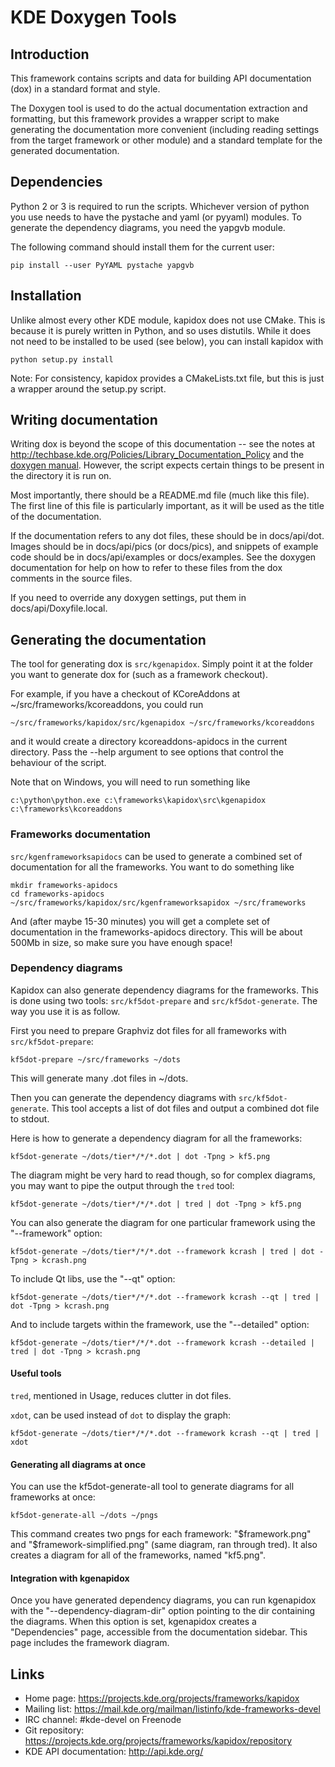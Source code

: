 # KDE Doxygen Tools

## Introduction

This framework contains scripts and data for building API documentation (dox) in
a standard format and style.

The Doxygen tool is used to do the actual documentation extraction and
formatting, but this framework provides a wrapper script to make generating the
documentation more convenient (including reading settings from the target
framework or other module) and a standard template for the generated
documentation.


## Dependencies

Python 2 or 3 is required to run the scripts.  Whichever version of python you
use needs to have the pystache and yaml (or pyyaml) modules.  To generate the
dependency diagrams, you need the yapgvb module.

The following command should install them for the current user:

    pip install --user PyYAML pystache yapgvb


## Installation

Unlike almost every other KDE module, kapidox does not use CMake.  This is
because it is purely written in Python, and so uses distutils.  While it does
not need to be installed to be used (see below), you can install kapidox with

    python setup.py install

Note: For consistency, kapidox provides a CMakeLists.txt file, but this is just
a wrapper around the setup.py script.


## Writing documentation

Writing dox is beyond the scope of this documentation -- see the notes at
<http://techbase.kde.org/Policies/Library_Documentation_Policy> and the [doxygen
manual](http://www.stack.nl/~dimitri/doxygen/manual/).
However, the script expects certain things to be present in the directory it is
run on.

Most importantly, there should be a README.md file (much like this file).  The
first line of this file is particularly important, as it will be used as the
title of the documentation.

If the documentation refers to any dot files, these should be in docs/api/dot.
Images should be in docs/api/pics (or docs/pics), and snippets of example code
should be in docs/api/examples or docs/examples.  See the doxygen documentation
for help on how to refer to these files from the dox comments in the source
files.

If you need to override any doxygen settings, put them in
docs/api/Doxyfile.local.


## Generating the documentation

The tool for generating dox is `src/kgenapidox`.  Simply point it at the
folder you want to generate dox for (such as a framework checkout).

For example, if you have a checkout of KCoreAddons at
~/src/frameworks/kcoreaddons, you could run

    ~/src/frameworks/kapidox/src/kgenapidox ~/src/frameworks/kcoreaddons

and it would create a directory kcoreaddons-apidocs in the current directory.
Pass the --help argument to see options that control the behaviour of the
script.

Note that on Windows, you will need to run something like

    c:\python\python.exe c:\frameworks\kapidox\src\kgenapidox c:\frameworks\kcoreaddons


### Frameworks documentation

`src/kgenframeworksapidocs` can be used to generate a combined set of
documentation for all the frameworks.  You want to do something like

    mkdir frameworks-apidocs
    cd frameworks-apidocs
    ~/src/frameworks/kapidox/src/kgenframeworksapidox ~/src/frameworks

And (after maybe 15-30 minutes) you will get a complete set of documentation in
the frameworks-apidocs directory.  This will be about 500Mb in size, so make
sure you have enough space!


### Dependency diagrams

Kapidox can also generate dependency diagrams for the frameworks.  This is done
using two tools: `src/kf5dot-prepare` and `src/kf5dot-generate`.  The way you
use it is as follow.

First you need to prepare Graphviz dot files for all frameworks with
`src/kf5dot-prepare`:

    kf5dot-prepare ~/src/frameworks ~/dots

This will generate many .dot files in ~/dots.

Then you can generate the dependency diagrams with `src/kf5dot-generate`.  This
tool accepts a list of dot files and output a combined dot file to stdout.

Here is how to generate a dependency diagram for all the frameworks:

    kf5dot-generate ~/dots/tier*/*/*.dot | dot -Tpng > kf5.png

The diagram might be very hard to read though, so for complex diagrams, you may
want to pipe the output through the `tred` tool:

    kf5dot-generate ~/dots/tier*/*/*.dot | tred | dot -Tpng > kf5.png

You can also generate the diagram for one particular framework using the
"--framework" option:

    kf5dot-generate ~/dots/tier*/*/*.dot --framework kcrash | tred | dot -Tpng > kcrash.png

To include Qt libs, use the "--qt" option:

    kf5dot-generate ~/dots/tier*/*/*.dot --framework kcrash --qt | tred | dot -Tpng > kcrash.png

And to include targets within the framework, use the "--detailed" option:

    kf5dot-generate ~/dots/tier*/*/*.dot --framework kcrash --detailed | tred | dot -Tpng > kcrash.png


#### Useful tools

`tred`, mentioned in Usage, reduces clutter in dot files.

`xdot`, can be used instead of `dot` to display the graph:

    kf5dot-generate ~/dots/tier*/*/*.dot --framework kcrash --qt | tred | xdot


#### Generating all diagrams at once

You can use the kf5dot-generate-all tool to generate diagrams for all frameworks at once:

    kf5dot-generate-all ~/dots ~/pngs

This command creates two pngs for each framework: "$framework.png" and
"$framework-simplified.png" (same diagram, ran through tred). It also creates a
diagram for all of the frameworks, named "kf5.png".


#### Integration with kgenapidox

Once you have generated dependency diagrams, you can run kgenapidox with the
"--dependency-diagram-dir" option pointing to the dir containing the diagrams.
When this option is set, kgenapidox creates a "Dependencies" page, accessible
from the documentation sidebar. This page includes the framework diagram.


## Links

- Home page: <https://projects.kde.org/projects/frameworks/kapidox>
- Mailing list: <https://mail.kde.org/mailman/listinfo/kde-frameworks-devel>
- IRC channel: #kde-devel on Freenode
- Git repository: <https://projects.kde.org/projects/frameworks/kapidox/repository>
- KDE API documentation: <http://api.kde.org/>
